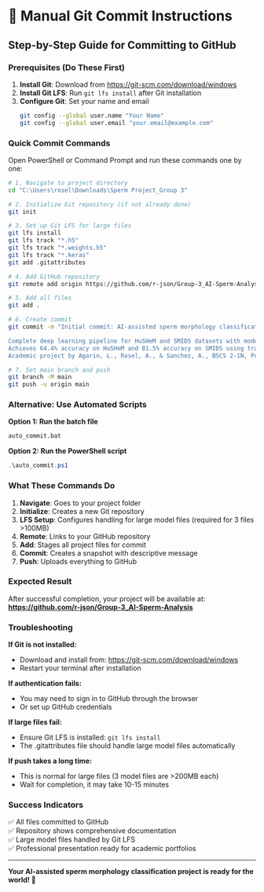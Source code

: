 # 🚀 Manual Git Commit Instructions

## Step-by-Step Guide for Committing to GitHub

### Prerequisites (Do These First)
1. **Install Git**: Download from https://git-scm.com/download/windows
2. **Install Git LFS**: Run `git lfs install` after Git installation
3. **Configure Git**: Set your name and email
   ```bash
   git config --global user.name "Your Name"
   git config --global user.email "your.email@example.com"
   ```

### Quick Commit Commands

Open PowerShell or Command Prompt and run these commands one by one:

```bash
# 1. Navigate to project directory
cd "C:\Users\rosel\Downloads\Sperm Project_Group 3"

# 2. Initialize Git repository (if not already done)
git init

# 3. Set up Git LFS for large files
git lfs install
git lfs track "*.h5"
git lfs track "*.weights.h5"
git lfs track "*.keras"
git add .gitattributes

# 4. Add GitHub repository
git remote add origin https://github.com/r-json/Group-3_AI-Sperm-Analysis.git

# 5. Add all files
git add .

# 6. Create commit
git commit -m "Initial commit: AI-assisted sperm morphology classification system

Complete deep learning pipeline for HuSHeM and SMIDS datasets with modern PyQt5 GUI application. 
Achieves 64.4% accuracy on HuSHeM and 81.5% accuracy on SMIDS using transfer learning.
Academic project by Agarin, L., Rosel, A., & Sanchez, A., BSCS 2-1N, Polytechnic University of the Philippines."

# 7. Set main branch and push
git branch -M main
git push -u origin main
```

### Alternative: Use Automated Scripts

**Option 1: Run the batch file**
```cmd
auto_commit.bat
```

**Option 2: Run the PowerShell script**
```powershell
.\auto_commit.ps1
```

### What These Commands Do

1. **Navigate**: Goes to your project folder
2. **Initialize**: Creates a new Git repository
3. **LFS Setup**: Configures handling for large model files (required for 3 files >100MB)
4. **Remote**: Links to your GitHub repository
5. **Add**: Stages all project files for commit
6. **Commit**: Creates a snapshot with descriptive message
7. **Push**: Uploads everything to GitHub

### Expected Result

After successful completion, your project will be available at:
**https://github.com/r-json/Group-3_AI-Sperm-Analysis**

### Troubleshooting

**If Git is not installed:**
- Download and install from: https://git-scm.com/download/windows
- Restart your terminal after installation

**If authentication fails:**
- You may need to sign in to GitHub through the browser
- Or set up GitHub credentials

**If large files fail:**
- Ensure Git LFS is installed: `git lfs install`
- The .gitattributes file should handle large model files automatically

**If push takes a long time:**
- This is normal for large files (3 model files are >200MB each)
- Wait for completion, it may take 10-15 minutes

### Success Indicators

✅ All files committed to GitHub  
✅ Repository shows comprehensive documentation  
✅ Large model files handled by Git LFS  
✅ Professional presentation ready for academic portfolios

---

**Your AI-assisted sperm morphology classification project is ready for the world! 🎉**
